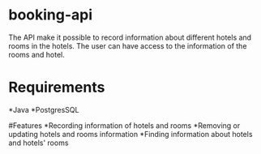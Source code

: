 # booking-api

The API make it possible to record information about different hotels and rooms in the hotels. The user can have
access to the information of the rooms and hotel.

# Requirements
*Java
*PostgresSQL

#Features
*Recording information of hotels and rooms
*Removing or updating hotels and rooms information
*Finding information about hotels and hotels' rooms
